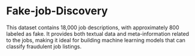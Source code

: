 # Fake-job-Discovery
This dataset contains 18,000 job descriptions, with approximately 800 labeled as fake. It provides both textual data and meta-information related to the jobs, making it ideal for building machine learning models that can classify fraudulent job listings.
